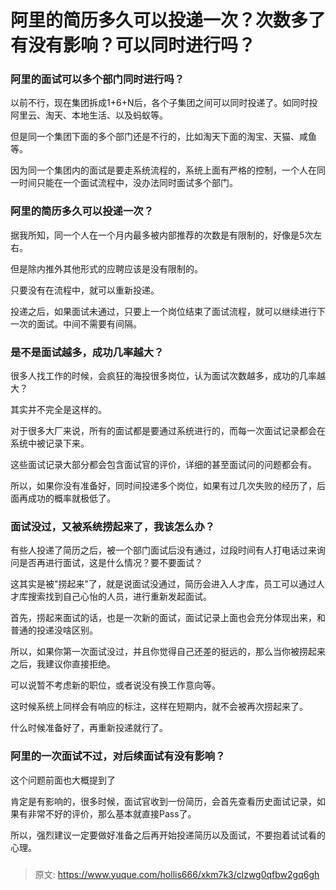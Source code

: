 # 阿里的简历多久可以投递一次？次数多了有没有影响？可以同时进行吗？

### 阿里的面试可以多个部门同时进行吗？
以前不行，现在集团拆成1+6+N后，各个子集团之间可以同时投递了。如同时投阿里云、淘天、本地生活、以及蚂蚁等。



但是同一个集团下面的多个部门还是不行的，比如淘天下面的淘宝、天猫、咸鱼等。



因为同一个集团内的面试是要走系统流程的，系统上面有严格的控制，一个人在同一时间只能在一个面试流程中，没办法同时面试多个部门。



### 阿里的简历多久可以投递一次？


据我所知，同一个人在一个月内最多被内部推荐的次数是有限制的，好像是5次左右。

但是除内推外其他形式的应聘应该是没有限制的。

只要没有在流程中，就可以重新投递。

投递之后，如果面试未通过，只要上一个岗位结束了面试流程，就可以继续进行下一次的面试。中间不需要有间隔。

### 
### 是不是面试越多，成功几率越大？
很多人找工作的时候，会疯狂的海投很多岗位，认为面试次数越多，成功的几率越大？

其实并不完全是这样的。

对于很多大厂来说，所有的面试都是要通过系统进行的，而每一次面试记录都会在系统中被记录下来。

这些面试记录大部分都会包含面试官的评价，详细的甚至面试问的问题都会有。

所以，如果你没有准备好，同时间投递多个岗位，如果有过几次失败的经历了，后面再成功的概率就极低了。



### 面试没过，又被系统捞起来了，我该怎么办？
有些人投递了简历之后，被一个部门面试后没有通过，过段时间有人打电话过来询问是否再进行面试，这是什么情况？要不要面试？

这其实是被"捞起来"了，就是说面试没通过，简历会进入人才库，员工可以通过人才库搜索找到自己心怡的人员，进行重新发起面试。

首先，捞起来面试的话，也是一次新的面试，面试记录上面也会充分体现出来，和普通的投递没啥区别。

所以，如果你第一次面试没过，并且你觉得自己还差的挺远的，那么当你被捞起来之后，我建议你直接拒绝。

可以说暂不考虑新的职位，或者说没有换工作意向等。

这时候系统上同样会有响应的标注，这样在短期内，就不会被再次捞起来了。

什么时候准备好了，再重新投递就行了。



### 阿里的一次面试不过，对后续面试有没有影响？
这个问题前面也大概提到了

肯定是有影响的，很多时候，面试官收到一份简历，会首先查看历史面试记录，如果有非常不好的评价，那么基本就直接Pass了。

所以，强烈建议一定要做好准备之后再开始投递简历以及面试，不要抱着试试看的心理。

### 


> 原文: <https://www.yuque.com/hollis666/xkm7k3/clzwg0qfbw2gq6gh>